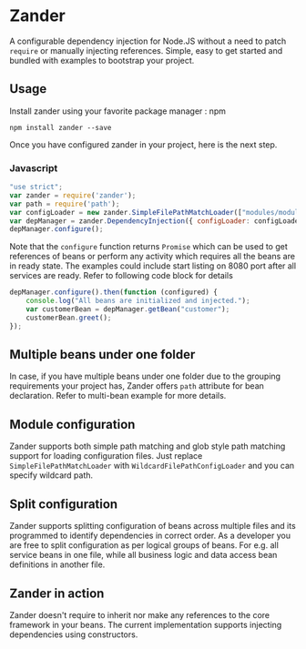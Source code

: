 # Zander

A configurable dependency injection for Node.JS without a need to patch `require` or manually injecting references.
Simple, easy to get started and bundled with examples to bootstrap your project.

## Usage
Install zander using your favorite package manager : npm

```
npm install zander --save
```

Once you have configured zander in your project, here is the next step.

### Javascript

```javascript
"use strict";
var zander = require('zander');
var path = require('path');
var configLoader = new zander.SimpleFilePathMatchLoader(["modules/module.json"]);
var depManager = zander.DependencyInjection({ configLoader: configLoader, modulePath: path.join(__dirname, 'modules') });
depManager.configure();
```

Note that the `configure` function returns `Promise` which can be used to get references of beans or perform any activity
which requires all the beans are in ready state. The examples could include start listing on 8080 port after all services
are ready. Refer to following code block for details

```javascript
depManager.configure().then(function (configured) {
    console.log("All beans are initialized and injected.");
    var customerBean = depManager.getBean("customer");
    customerBean.greet();
});
```

## Multiple beans under one folder
In case, if you have multiple beans under one folder due to the grouping requirements your project has, Zander offers `path`
attribute for bean declaration. Refer to multi-bean example for more details.

## Module configuration

Zander supports both simple path matching and glob style path matching support for loading configuration files.
Just replace `SimpleFilePathMatchLoader` with `WildcardFilePathConfigLoader` and you can specify wildcard path.

## Split configuration

Zander supports splitting configuration of beans across multiple files and its programmed to identify dependencies
in correct order. As a developer you are free to split configuration as per logical groups of beans. For e.g. all
service beans in one file, while all business logic and data access bean definitions in another file.

## Zander in action

Zander doesn't require to inherit nor make any references to the core framework in your beans. The current implementation
supports injecting dependencies using constructors.
